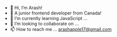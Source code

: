 - 👋 Hi, I’m Arash!
- 👀 A junior frontend developer from Canada!
- 🌱 I’m currently learning JavaScript ...
- 💞️ I’m looking to collaborate on ...
- 📫 How to reach me ... arashapple17@gmail.com

<!---
ArAsHCoding/ArAsHCoding is a ✨ special ✨ repository because its `README.md` (this file) appears on your GitHub profile.
You can click the Preview link to take a look at your changes.
--->
